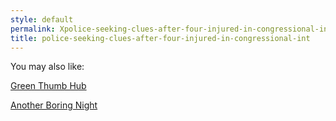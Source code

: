 ```yaml
---
style: default
permalink: Xpolice-seeking-clues-after-four-injured-in-congressional-int
title: police-seeking-clues-after-four-injured-in-congressional-int
---
```

You may also like:

[Green Thumb Hub](http://scp-wiki.net/green-thumb)

[Another Boring Night](http://scp-wiki.net/do-you-remember-these-guys)
